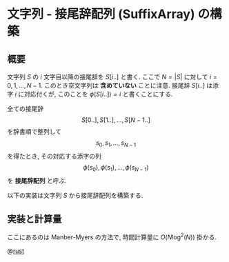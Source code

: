 # 文字列 - 接尾辞配列 (SuffixArray) の構築

## 概要

文字列 $S$ の $i$ 文字目以降の接尾辞を $S[i..]$ と書く.
ここで $N = |S|$ に対して $i=0,1,\ldots,N-1$.
このとき空文字列は **含めていない** ことに注意.
接尾辞 $S[i..]$ は添字 $i$ に対応付くが,
このことを $\phi(S[i..]) = i$ と書くことにする.

全ての接尾辞
$$S[0..], S[1..], \ldots, S[N-1..]$$
を辞書順で整列して
$$s_0, s_1, \ldots, s_{N-1}$$
を得たとき, その対応する添字の列
$$\phi(s_0), \phi(s_1), \ldots, \phi(s_{N-1})$$
を **接尾辞配列** と呼ぶ.

以下の実装は文字列 $S$ から接尾辞配列を構築する.

## 実装と計算量

ここにあるのは Manber-Myers の方法で,
時間計算量に $O(N \log^2(N))$ 掛かる.

@[rust](./procon-rs/src/string/suffix_array.rs)
